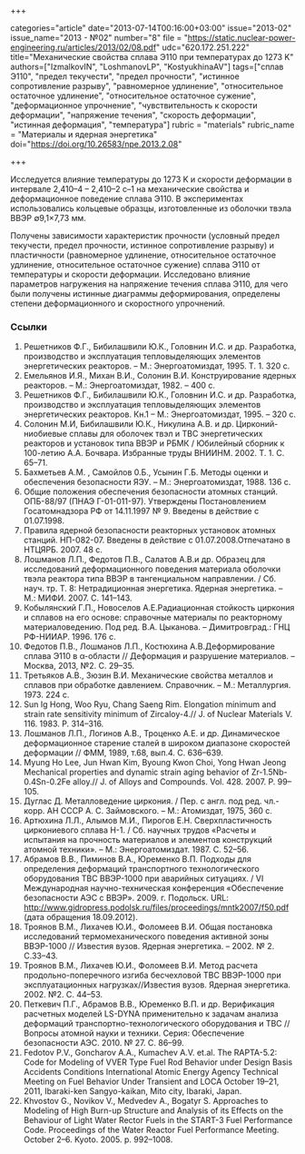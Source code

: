 +++

categories="article"
date="2013-07-14T00:16:00+03:00"
issue="2013-02"
issue_name="2013 - №02"
number="8"
file = "https://static.nuclear-power-engineering.ru/articles/2013/02/08.pdf"
udc="620.172.251.222"
title="Механические свойства сплава Э110 при температурах до 1273 K"
authors=["IzmalkovIN", "LoshmanovLP", "KostyukhinaAV"]
tags=["сплав Э110", "предел текучести", "предел прочности", "истинное сопротивление разрыву", "равномерное удлинение", "относительное остаточное удлинение", "относительное остаточное сужение", "деформационное упрочнение", "чувствительность к скорости деформации", "напряжение течения", "скорость деформации", "истинная деформация", "температура"]
rubric = "materials"
rubric_name = "Материалы и ядерная энергетика"
doi="https://doi.org/10.26583/npe.2013.2.08"

+++

Исследуется влияние температуры до 1273 K и скорости деформации в интервале 2,410–4 – 2,410–2 с–1 на механические свойства и деформационное поведение сплава Э110. В экспериментах использовались кольцевые образцы, изготовленные из оболочки твэла ВВЭР ∅9,1×7,73 мм.

Получены зависимости характеристик прочности (условный предел текучести, предел прочности, истинное сопротивление разрыву) и пластичности (равномерное удлинение, относительное остаточное удлинение, относительное остаточное сужение) сплава Э110 от температуры и скорости деформации. Исследовано влияние параметров нагружения на напряжение течения сплава Э110, для чего были получены истинные диаграммы деформирования, определены степени деформационного и скоростного упрочнений.

### Ссылки

1. Решетников Ф.Г., Бибилашвили Ю.К., Головнин И.С. и др. Разработка, производство и эксплуатация тепловыделяющих элементов энергетических реакторов. – М.: Энергоатомиздат, 1995. Т. 1. 320 с.
2. Емельянов И.Я., Михан В.И., Солонин В.И. Конструирование ядерных реакторов. – М.: Энергоатомиздат, 1982. – 400 с.
3. Решетников Ф.Г., Бибилашвили Ю.К., Головнин И.С. и др. Разработка, производство и эксплуатация тепловыделяющих элементов энергетических реакторов. Кн.1 – М.: Энергоатомиздат, 1995. – 320 с.
4. Солонин М.И, Бибилашвили Ю.К., Никулина А.В. и др. Цирконий-ниобиевые сплавы для оболочек твэл и ТВС энергетических реакторов и установок типа ВВЭР и РБМК / Юбилейный сборник к 100-летию А.А. Бочвара. Избранные труды ВНИИНМ. 2002. Т. 1. С. 65–71.
5. Бахметьев A.M. , Самойлов 0.Б., Усынин Г.Б. Методы оценки и обеспечения безопасности ЯЭУ. – М.: Энергоатомиздат, 1988. 136 с.
6. Общие положения обеспечения безопасности атомных станций. ОПБ-88/97 (ПНАЭ Г-01-011-97). Утверждены Постановлением Госатомнадзора РФ от 14.11.1997 № 9. Введены в действие с 01.07.1998.
7. Правила ядерной безопасности pеактоpных установок атомных станций. НП-082-07. Введены в действие с 01.07.2008.Отпечатано в НТЦЯРБ. 2007. 48 с.
8. Лошманов Л.П., Федотов П.В., Салатов А.В.и др. Образец для исследований деформационного поведения материала оболочки твэла реактора типа ВВЭР в тангенциальном направлении. / Сб. науч. тр. Т. 8: Нетрадиционная энергетика. Ядерная энергетика. – М.: МИФИ. 2007. С. 141–143.
9. Кобылянский Г.П., Новоселов А.Е.Радиационная стойкость циркония и сплавов на его основе: справочные материалы по реакторному материаловедению. Под ред. В.А. Цыканова. – Димитровград.: ГНЦ РФ-НИИАР. 1996. 176 с.
10. Федотов П.В., Лошманов Л.П., Костюхина А.В.Деформирование сплава Э110 в α-области // Деформация и разрушение материалов. – Москва, 2013, №2. С. 29–35.
11. Третьяков А.В., Зюзин В.И. Механические свойства металлов и сплавов при обработке давлением. Справочник. – М.: Металлургия. 1973. 224 с.
12. Sun Ig Hong, Woo Ryu, Chang Saeng Rim. Elongation minimum and strain rate sensitivity minimum of Zircaloy-4.// J. of Nuclear Materials V. 116. 1983. P. 314–316.
13. Лошманов Л.П., Логинов А.В., Троценко А.Е. и др. Динамическое деформационное старение сталей в широком диапазоне скоростей деформации // ФММ, 1989, т.68, вып.4. С. 636–639.
14. Myung Ho Lee, Jun Hwan Kim, Byoung Kwon Choi, Yong Hwan Jeong Mechanical properties and dynamic strain aging behavior of Zr-1.5Nb-0.4Sn-0.2Fe alloy.// J. of Alloys and Compounds. Vol. 428. 2007. P. 99–105.
15. Дуглас Д. Металловедение циркония. / Пер. с англ. под ред. чл.-корр. АН СССР А. С. Займовского. – М.: Атомиздат, 1975, 360 с.
16. Артюхина Л.Л., Алымов М.И., Пирогов Е.Н. Сверхпластичность циркониевого сплава Н-1. / Сб. научных трудов «Расчеты и испытания на прочность материалов и элементов конструкций атомной техники». – М.: Энергоатомиздат. 1987. С. 52–56.
17. Абрамов В.В., Пиминов В.А., Юременко В.П. Подходы для определения деформаций транспортного технологического оборудования ТВС ВВЭР-1000 при аварийных ситуациях. / VI Международная научно-техническая конференция «Обеспечение безопасности АЭС с ВВЭР». 2009. г. Подольск. URL: http://www.gidropress.podolsk.ru/files/proceedings/mntk2007/f50.pdf (дата обращения 18.09.2012).
18. Троянов В.М., Лихачев Ю.И., Фоломеев В.И. Общая постановка исследований термомеханического поведения активной зоны ВВЭР-1000 // Известия вузов. Ядерная энергетика. – 2002. № 2. С.33–43.
19. Троянов В.М., Лихачев Ю.И., Фоломеев В.И. Метод расчета продольно-поперечного изгиба бесчехловой ТВС ВВЭР-1000 при эксплуатационных нагрузках//Известия вузов. Ядерная энергетика. 2002. №2. С. 44–53.
20. Петкевич П.Г., Абрамов В.В., Юременко В.П. и др. Верификация расчетных моделей LS-DYNA применительно к задачам анализа деформаций транспортно-технологического оборудования и ТВС // Вопросы атомной науки и техники. Серия: Обеспечение безопасности АЭС. 2010. № 27. С. 86–99.
21. Fedotov P.V., Goncharov A.A., Kumachev A.V. et.al. The RAPTA-5.2: Code for Modeling of VVER Type Fuel Rod Behavior under Design Basis Accidents Conditions International Atomic Energy Agency Technical Meeting on Fuel Behavior Under Transient and LOCA October 19–21, 2011, Ibaraki-ken Sangyo-kaikan, Mito city, Ibaraki, Japan.
22. Khvostov G., Novikov V., Medvedev A., Bogatyr S. Approaches to Modeling of High Burn-up Structure and Analysis of its Effects on the Behaviour of Light Water Rector Fuels in the START-3 Fuel Performance Code. Proceedings of the Water Reactor Fuel Performance Meeting. October 2–6. Kyoto. 2005. p. 992–1008.